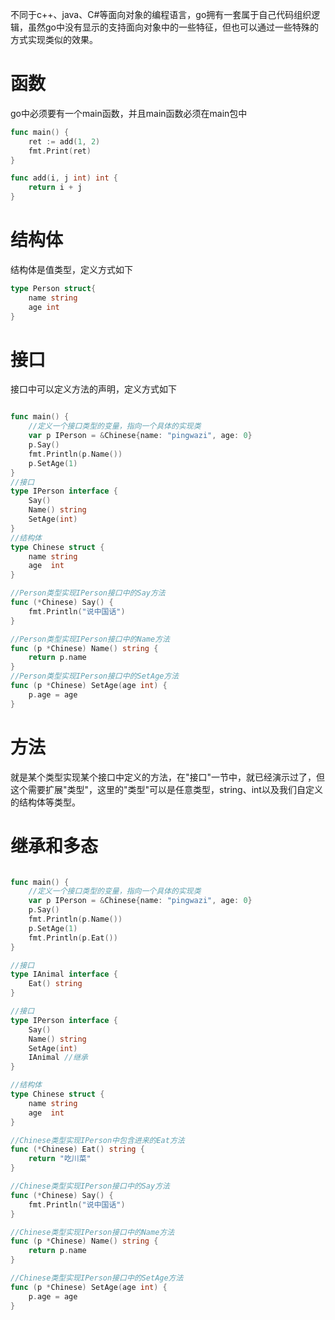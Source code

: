 不同于c++、java、C#等面向对象的编程语言，go拥有一套属于自己代码组织逻辑，虽然go中没有显示的支持面向对象中的一些特征，但也可以通过一些特殊的方式实现类似的效果。
# 函数
go中必须要有一个main函数，并且main函数必须在main包中
```go
func main() {
	ret := add(1, 2)
	fmt.Print(ret)
}

func add(i, j int) int {
	return i + j
}

```
# 结构体
结构体是值类型，定义方式如下
```go
type Person struct{
	name string
	age int
}
```
# 接口
接口中可以定义方法的声明，定义方式如下
```go

func main() {
	//定义一个接口类型的变量，指向一个具体的实现类
	var p IPerson = &Chinese{name: "pingwazi", age: 0}
	p.Say()
	fmt.Println(p.Name())
	p.SetAge(1)
}
//接口
type IPerson interface {
	Say()
	Name() string
	SetAge(int)
}
//结构体
type Chinese struct {
	name string
	age  int
}

//Person类型实现IPerson接口中的Say方法
func (*Chinese) Say() {
	fmt.Println("说中国话")
}

//Person类型实现IPerson接口中的Name方法
func (p *Chinese) Name() string {
	return p.name
}
//Person类型实现IPerson接口中的SetAge方法
func (p *Chinese) SetAge(age int) {
	p.age = age
}

```

# 方法
就是某个类型实现某个接口中定义的方法，在"接口"一节中，就已经演示过了，但这个需要扩展"类型"，这里的"类型"可以是任意类型，string、int以及我们自定义的结构体等类型。

# 继承和多态
```go

func main() {
	//定义一个接口类型的变量，指向一个具体的实现类
	var p IPerson = &Chinese{name: "pingwazi", age: 0}
	p.Say()
	fmt.Println(p.Name())
	p.SetAge(1)
	fmt.Println(p.Eat())
}

//接口
type IAnimal interface {
	Eat() string
}

//接口
type IPerson interface {
	Say()
	Name() string
	SetAge(int)
	IAnimal //继承
}

//结构体
type Chinese struct {
	name string
	age  int
}

//Chinese类型实现IPerson中包含进来的Eat方法
func (*Chinese) Eat() string {
	return "吃川菜"
}

//Chinese类型实现IPerson接口中的Say方法
func (*Chinese) Say() {
	fmt.Println("说中国话")
}

//Chinese类型实现IPerson接口中的Name方法
func (p *Chinese) Name() string {
	return p.name
}

//Chinese类型实现IPerson接口中的SetAge方法
func (p *Chinese) SetAge(age int) {
	p.age = age
}

```
